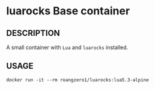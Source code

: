 # luarocks Base container

## DESCRIPTION

A small container with `Lua` and `luarocks` installed.

## USAGE

`docker run -it --rm roangzero1/luarocks:lua5.3-alpine`
